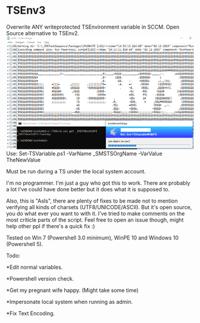 # TSEnv3
Overwrite ANY writeprotected TSEnvironment variable in SCCM.
Open Source alternative to TSEnv2.
![alt text](https://raw.githubusercontent.com/MattiasC85/TSEnv3/master/TSEnv3_2.png)
Use:
Set-TSVariable.ps1 -VarName _SMSTSOrgName -VarValue TheNewValue

Must be run during a TS under the local system account.

I'm no programmer. I'm just a guy who got this to work.
There are probably a lot I've could have done better but it does what it is supposed to.

Also, this is "AsIs", there are plenty of fixes to be made not to mention verifying all kinds of charsets (UTF8/UNICODE/ASCII).
But it's open source, you do what ever you want to with it. I've tried to make comments on the most criticle parts of the script.
Feel free to open an issue though, might help other ppl if there's a quick fix :)

Tested on Win 7 (Powershell 3.0 minimum), WinPE 10 and Windows 10 (Powershell 5).

Todo:

*Edit normal variables.

*Powershell version check.

*Get my pregnant wife happy. (Might take some time)

*Impersonate local system when running as admin.

*Fix Text Encoding.
